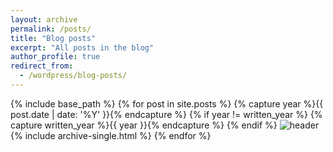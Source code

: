 ```yaml
---
layout: archive
permalink: /posts/
title: "Blog posts"
excerpt: "All posts in the blog"
author_profile: true
redirect_from:
  - /wordpress/blog-posts/
---
```


{% include base_path %}
{% for post in site.posts %}
  {% capture year %}{{ post.date | date: '%Y' }}{% endcapture %}
  {% if year != written_year %}
    {% capture written_year %}{{ year }}{% endcapture %}
  {% endif %}
  <img href="{{ post.header }}" alt="header">
  {% include archive-single.html %}
{% endfor %}